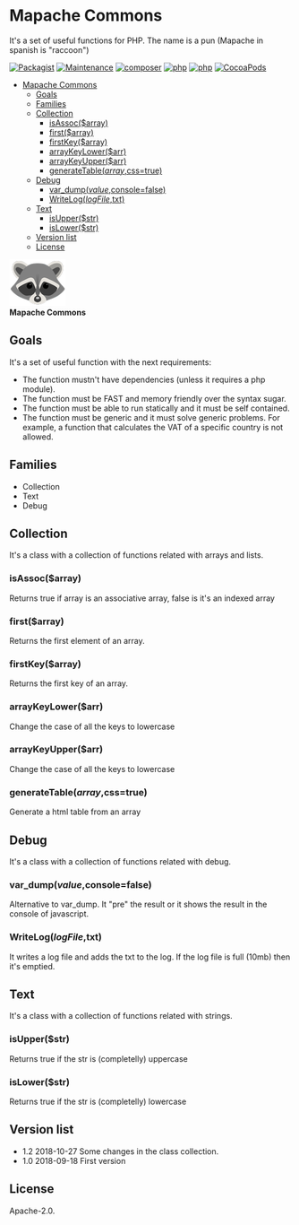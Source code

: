 # Mapache Commons
It's a set of useful functions for PHP. The name is a pun (Mapache in spanish is "raccoon")

[![Packagist](https://img.shields.io/packagist/v/eftec/daoone.svg)](https://packagist.org/packages/eftec/mapache-commons)
[![Maintenance](https://img.shields.io/maintenance/yes/2018.svg)]()
[![composer](https://img.shields.io/badge/composer-%3E1.6-blue.svg)]()
[![php](https://img.shields.io/badge/php->5.6-green.svg)]()
[![php](https://img.shields.io/badge/php-7.x-green.svg)]()
[![CocoaPods](https://img.shields.io/badge/docs-70%25-yellow.svg)]()

- [Mapache Commons](#mapache-commons)
  * [Goals](#goals)
  * [Families](#families)
  * [Collection](#collection)
    + [isAssoc($array)](#isassoc--array-)
    + [first($array)](#first--array-)
    + [firstKey($array)](#firstkey--array-)
    + [arrayKeyLower($arr)](#arraykeylower--arr-)
    + [arrayKeyUpper($arr)](#arraykeyupper--arr-)
    + [generateTable($array,$css=true)](#generatetable--array--css-true-)
  * [Debug](#debug)
    + [var_dump($value,$console=false)](#var-dump--value--console-false-)
    + [WriteLog($logFile,$txt)](#writelog--logfile--txt-)
  * [Text](#text)
    + [isUpper($str)](#isupper--str-)
    + [isLower($str)](#islower--str-)
  * [Version list](#version-list)
  * [License](#license)

![Mapache Commons](docs/raccoon_small.png)  
__Mapache Commons__

## Goals

It's a set of useful function with the next requirements:
* The function mustn't have dependencies (unless it requires a php module).  
* The function must be FAST and memory friendly over the syntax sugar.
* The function must be able to run statically and it must be self contained.
* The function must be generic and it must solve generic problems.  For example, a function that calculates the VAT of a specific country is not allowed.  

## Families
* Collection
* Text
* Debug

## Collection
It's a class with a collection of functions related with arrays and lists.

### isAssoc($array)
Returns true if array is an associative array, false is it's an indexed array
### first($array)
Returns the first element of an array.
### firstKey($array)
Returns the first key of an array.
### arrayKeyLower($arr)
Change the case of all the keys to lowercase
### arrayKeyUpper($arr)
Change the case of all the keys to lowercase
### generateTable($array,$css=true)
Generate a html table from an array
## Debug
It's a class with a collection of functions related with debug.
### var_dump($value,$console=false)
Alternative to var_dump. It "pre" the result or it shows the result in the console of javascript.
### WriteLog($logFile,$txt)
It writes a log file and adds the txt to the log.  If the log file is full (10mb) then it's emptied.
## Text
It's a class with a collection of functions related with strings.
### isUpper($str)
Returns true if the str is (completelly) uppercase
### isLower($str)
Returns true if the str is (completelly) lowercase
## Version list

* 1.2 2018-10-27 Some changes in the class collection.
* 1.0 2018-09-18 First version  

## License

Apache-2.0. 

